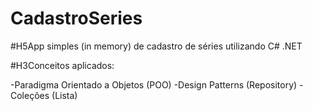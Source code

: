 # CadastroSeries
#H5App simples (in memory) de cadastro de séries utilizando C# .NET 

#H3Conceitos aplicados:

-Paradigma Orientado a Objetos (POO)
-Design Patterns (Repository)
-Coleções (Lista)
